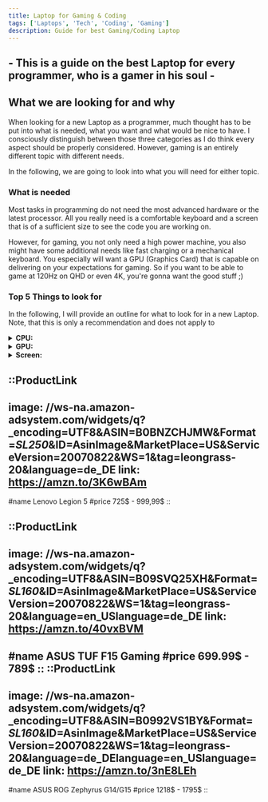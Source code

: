 ```yaml
---
title: Laptop for Gaming & Coding
tags: ['Laptops', 'Tech', 'Coding', 'Gaming']
description: Guide for best Gaming/Coding Laptop
---
```



<h2 class="top_quote"> - This is a guide on the best Laptop for every programmer, who is a gamer in his soul - </h2>

<div class="content_section">

  

## What we are looking for and why

When looking for a new Laptop as a programmer, much thought has to be put into what is needed, what you want and what would be nice to have. I consciously distinguish between those three categories as I do think every aspect should be properly considered. However, gaming is an entirely different topic with different needs.

In the following, we are going to look into what you will need for either topic.

### What is needed

Most tasks in programming do not need the most advanced hardware or the latest processor. All you really need is a comfortable keyboard and a screen that is of a sufficient size to see the code you are working on.

However, for gaming, you not only need a high power machine, you also might have some additional needs like fast charging or a mechanical keyboard. You especially will want a GPU (Graphics Card) that is capable on delivering on your expectations for gaming. So if you want to be able to game at 120Hz on QHD or even 4K, you're gonna want the good stuff ;)


### Top 5 Things to look for

In the following, I will provide an outline for what to look for in a new Laptop. Note, that this is only a recommendation and does not apply to 

<details class="post_point_details">
<summary class="post_point_summary"> <strong>CPU:</strong> </summary>
<section>

- **Core Count**: More is better
    - The more cores, the better the CPU can handle multi-tasking and multi-threaded applications
- **Clock Speed**: Higher is better
    - The clock speed determines, how quickly the CPU can execute instructions. 
    - You should look for base clock speeds at or above 2.5GHz and turbo bust speeds at of at least 4GHz
- **Cache Size**: Bigger is better
    - A CPU's cache size determines how quickly it can access frequently used data
    - Look for at least 8MB
- **Generation**: Higher is better
    - You should look for newer generation CPUs as they generally offer better performance and efficiency
- **AMD or Intel**: 
    - Pro AMD
        - Better multi-core performance
        - Generally more affordable than comparable Intel CPUs
    - Pro Intel
        - Better single-core performance
        - Generally are more power-efficient 

</section>
</details>


<details class="post_point_details">
<summary class="post_point_summary"> <strong>GPU:</strong> </summary>
<section>

- **Dedicated GPU**: Essential for gaming
    - Integrated graphics, while suitable for most productivity tasks, may struggle with demanding games.
- **VRAM**: More is better
    - The amount of VRAM (Video Random Access Memory) on the GPU is important 
    - You should look for GPUs with at least 4GB of VRAM, but ideally, 6GB-8GB or more for better performance
- **Clock Speed**: Higher is better
    - Similar to CPUs, the clock speed of a GPU determines how quickly it can execute instructions
    - Look for at least 1.5GHz base clock speed and 1.8GHz boost clock speed
- **CUDA Cores (NVIDIA GPUs) or Stream Processors (AMD GPUs)**: More is better
    - The number of CUDA cores or stream processors on a GPU determines how many parallel computing tasks it can handl
- **Thermal Design Power (TDP)**: Lower is better
    - The TDP of a GPU determines how much power it requires and how much heat it generates
    - look for GPUs with lower TDPs, as they will be more power-efficient and generate less heat, leading to longer battery life and better overall performance

- **Brand and driver support**
    - The brand of the GPU can affect compatibility with certain games and applications
    -  It's important to research the specific games and applications you plan to use and ensure that the GPU you choose is compatible

</section>
</details>


<details class="post_point_details">
<summary class="post_point_summary"> <strong>Screen:</strong> </summary>
<section>

- **Summarized**
    - Overall, a 14-inch display with a resolution of 1920x1080 (FHD) and a refresh rate of 120Hz is a good choice 
    - For more info check out the following points 
- **Size**: 
    - Pro big:
        - A bigger screen means better gaming experience
        - You can see more code or applications
    - Contra big:
        - A big screen means a big Laptop and therefore less mobility 
    - **Recommendation**: 
        - Best: 14"
            - Maximum mobility combined with almost best gaming experience
        - Minimum: 13"
            - Mostly suited for mobility
        - Maximum: 15.6"
            - For best gaming experience 
            - Limits mobility but not too much 

- **Resolution**: 
    - Higher resolutions provide better image quality and detail, which can enhance the gaming and coding experience
    - Good gaming/coding experience: Full HD - 1920x1080 pixels
    - Better experience: Quad HD - 2560x1440 pixels **(recommended for most)**
    - Best experience (mostly for big screens): 4K Ultra HD - 3840x2160 pixels
    - *Note*, that a higher resolution also needs better hardware as it requires more performance 
- **Refresh Rate**: Higher is better
    - For gaming: Higher refresh rate provides smoother, more fluid experience (if your hardware is up to it)
    - For coding: Generally nicer experience (for scrolling and reading)
    - **Recommendation**: 
        - 120Hz is the way to go for most people however if you really want a premium experience, you should go for 144Hz or even 240Hz
- **Panel type**
    - The type of panel (IPS, TN or VA) can affect the color accuracy, viewing angles and response time of the display. 
    - **Recommendation**: An IPS panel is recommended, as it provides good color accuracy and wide viewing angles 

</section>
</details>

</div>

<div class="link_section">

::ProductLink
---
image: //ws-na.amazon-adsystem.com/widgets/q?_encoding=UTF8&ASIN=B0BNZCHJMW&Format=_SL250_&ID=AsinImage&MarketPlace=US&ServiceVersion=20070822&WS=1&tag=leongrass-20&language=de_DE
link: https://amzn.to/3K6wBAm
---
#name
Lenovo Legion 5
#price
725$ - 999,99$
::

::ProductLink
---
image: //ws-na.amazon-adsystem.com/widgets/q?_encoding=UTF8&ASIN=B09SVQ25XH&Format=_SL160_&ID=AsinImage&MarketPlace=US&ServiceVersion=20070822&WS=1&tag=leongrass-20&language=en_USlanguage=de_DE
link: https://amzn.to/40vxBVM
---
#name
ASUS TUF F15 Gaming
#price
699.99$ - 789$
::
::ProductLink
---
image: //ws-na.amazon-adsystem.com/widgets/q?_encoding=UTF8&ASIN=B0992VS1BY&Format=_SL160_&ID=AsinImage&MarketPlace=US&ServiceVersion=20070822&WS=1&tag=leongrass-20&language=de_DElanguage=en_USlanguage=de_DE
link: https://amzn.to/3nE8LEh
---
#name
ASUS ROG Zephyrus G14/G15
#price
1218$ - 1795$
::
</div>